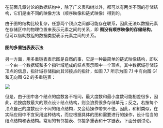 
在前面几章讨论的数据结构中，除了广义表和树以外，都可以有两类不同的存储结构，它们是由不同的映像方法（顺序映像和链式映像）得到的。

由于图的结构比较复杂，任意两个顶点之间都可能存在联系，因此无法以数据元素在存储区中的物理位置来表示元素之间的关系，即 **图没有顺序映像的存储结构**，但可以借助数组的数据类型表示元素之间的关系。

#### 图的多重链表表示法

另一方面，用多重链表表示图是自然的事，它是一种最简单的链式映像结构，即以一个由一个数据域和多个指针域组成的结点表示图中一个顶点，其中数据域存储该顶点的信息，指针域存储指向其邻接点的指针，如图 7.7 所示为图 7.1 中有向图 G1 和无向图 G2 的多重链表：

![](https://gitee.com/mayundaze/img_bed/raw/master/20200702105837.png)

但是，由于图中各个结点的度数各不相同，最大度数和最小度数可能相差很多，因此，若按度数最大的顶点设计结点结构，则会浪费很多存储单元；反之，若按每个顶点自己的度数设计不同的结点结构，又会给操作带来不便。因此，和树类似，在实际应用中不宜采用这种结构，而应根据具体的图和需要进行的操作，设计恰当的结点结构和表结构。常用的有邻接表、邻接多重表和十字链表。下面分别讨论。
